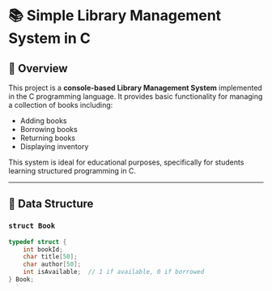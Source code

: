 # 📚 Simple Library Management System in C

## 📌 Overview

This project is a **console-based Library Management System** implemented in the C programming language. It provides basic functionality for managing a collection of books including:

- Adding books
- Borrowing books
- Returning books
- Displaying inventory

This system is ideal for educational purposes, specifically for students learning structured programming in C.

---

## 🧱 Data Structure

### `struct Book`
```c
typedef struct {
    int bookId;
    char title[50];
    char author[50];
    int isAvailable;  // 1 if available, 0 if borrowed
} Book;
